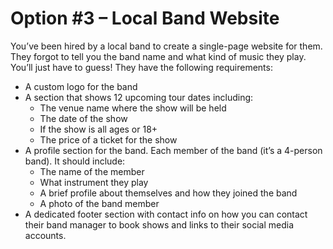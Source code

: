 # Option #3 – Local Band Website
You’ve been hired by a local band to create a single-page website for them. They forgot to tell you the band name and what kind of music they play. You’ll just have to guess! They have the following requirements:
- A custom logo for the band
- A section that shows 12 upcoming tour dates including:
    - The venue name where the show will be held
    - The date of the show
    - If the show is all ages or 18+
    - The price of a ticket for the show
- A profile section for the band. Each member of the band (it’s a 4-person band). It should include:
    - The name of the member
    - What instrument they play
    - A brief profile about themselves and how they joined the band
    - A photo of the band member
- A dedicated footer section with contact info on how you can contact their band manager to book shows and links to their social media accounts.
